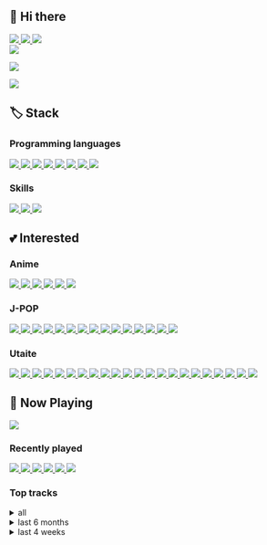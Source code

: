 ## 👋 Hi there

<a href="mailto:utaite6888@gmail.com">
    <img src="https://img.shields.io/badge/Gmail-D14836?logo=gmail&logoColor=white">
</a>
<a href="https://open.spotify.com/user/31grmwyuxbo2k46e563fjaz5jupe">
    <img src="https://img.shields.io/badge/Spotify-1ED760.svg?logo=spotify&logoColor=white">
</a>
<a href="#">
    <img src="https://dcbadge.vercel.app/api/shield/395884319085690881?style=flat"/>
</a>
<br/>
<a href="https://wakatime.com/@dfd022b5-5fb8-4671-8787-d6ea7cca7720">
    <img src="https://wakatime.com/badge/user/dfd022b5-5fb8-4671-8787-d6ea7cca7720.svg">
</a>

[![](https://github-readme-stats.vercel.app/api/wakatime?username=utaite&langs_count=12&layout=compact&range=all_time)](https://wakatime.com/@dfd022b5-5fb8-4671-8787-d6ea7cca7720)

[![](http://mazassumnida.wtf/api/v2/generate_badge?boj=yuyu6888)](https://solved.ac/yuyu6888)

## 🏷️ Stack

### Programming languages

<a href="https://dart.dev/">
    <img src="https://img.shields.io/badge/Dart-0175C2?logo=dart&logoColor=white">
</a>
<a href="https://kotlinlang.org">
    <img src="https://img.shields.io/badge/Kotlin-7F52FF?logo=kotlin&logoColor=white">
</a>
<a href="https://www.rust-lang.org/">
    <img src="https://img.shields.io/badge/Rust-000000?logo=rust&logoColor=white">
</a>
<a href="https://www.typescriptlang.org">
    <img src="https://img.shields.io/badge/TypeScript-3178C6?logo=typescript&logoColor=white">
</a>
<a href="https://developer.mozilla.org/ko/docs/Web/JavaScript">
    <img src="https://img.shields.io/badge/JavaScript-F7DF1E?logo=javascript&logoColor=white">
</a>
<a href="https://java.com">
    <img src="https://img.shields.io/badge/Java-007396?logo=java&logoColor=white">
</a>
<a href="https://python.org">
    <img src="https://img.shields.io/badge/Python-3776AB?logo=python&logoColor=white">
</a>
<a href="https://php.net">
    <img src="https://img.shields.io/badge/PHP-777BB4?logo=php&logoColor=white">
</a>

### Skills

<a href="https://flutter.dev">
    <img src="https://img.shields.io/badge/Flutter-02569B?logo=flutter&logoColor=white">
</a>
<a href="https://developer.android.com">
    <img src="https://img.shields.io/badge/Android-3DDC84?logo=android&logoColor=white">
</a>
<a href="https://reactivex.io">
    <img src="https://img.shields.io/badge/ReactiveX-B7178C?logo=ReactiveX&logoColor=white">
</a>

## 💕 Interested

### Anime

<a href="http://www.tbs.co.jp/clannad/clannad1/index-j.html">
    <img src="https://img.shields.io/badge/CLANNAD-C76F5F">    
</a>
<a href="https://07th-expansion.net/hig_gensaku">
    <img src="https://img.shields.io/badge/Higurashi When They Cry-FA0102">
</a>
<a href="http://sakurasou.dengeki.com/">
    <img src="https://img.shields.io/badge/The Pet Girl of Sakurasou-E5058F">
</a>
<a href="http://violet-evergarden.jp/">
    <img src="https://img.shields.io/badge/Violet Evergarden-4A9D85">
</a>
<a href="https://tenkinoko.com/">
    <img src="https://img.shields.io/badge/Weathering with You-2CA1F9">
</a>
<a href="https://suzume-tojimari-movie.jp/">
    <img src="https://img.shields.io/badge/Suzume-106898">
</a>

### J-POP

<a href="https://yuyu-ege.jp">
    <img src="https://img.shields.io/badge/yu--yu-34A497">
</a>
<a href="https://aimer-web.jp/">
    <img src="https://img.shields.io/badge/Aimer-A7C2CD">
</a>
<a href="https://aimyong.net">
    <img src="https://img.shields.io/badge/Aimyon-068AE7">
</a>
<a href="https://atarayo-band.jp">
    <img src="https://img.shields.io/badge/Atarayo-657091">
</a>
<a href="https://backnumber.info/">
    <img src="https://img.shields.io/badge/back number-2B2F27">
</a>
<a href="http://lxixsxa.com">
    <img src="https://img.shields.io/badge/LiSA-FAD8DD">
</a>
<a href="https://www.373official.com/">
    <img src="https://img.shields.io/badge/Minami-82A0D5">
</a>
<a href="https://radwimps.jp">
    <img src="https://img.shields.io/badge/RADWIMPS-1D313F">
</a>
<a href="http://www.reona-reona.com/">
    <img src="https://img.shields.io/badge/ReoNa-C62838">
</a>
<a href="http://supercell.jp">
    <img src="https://img.shields.io/badge/supercell-374A59">
</a>
<a href="https://wug-portal.jp">
    <img src="https://img.shields.io/badge/WUG-006039">
</a>
<a href="https://yoasobi-music.jp">
    <img src="https://img.shields.io/badge/YOASOBI-F35B76">
</a>
<a href="https://yorushika.com/">
    <img src="https://img.shields.io/badge/Yorushika-241718">
</a>
<a href="https://youtube.com/channel/UC2iRI4qf-H_BdpsS8mMEjZQ">
    <img src="https://img.shields.io/badge/Yuika-76ADCD">
</a>
<a href="https://zutomayo.net/">
    <img src="https://img.shields.io/badge/ZUTOMAYO-754D8E">
</a>

### Utaite

<a href="https://youtube.com/channel/UCvp05KhK2ShzaA54CKuE0ow">
    <img src="https://img.shields.io/badge/Ayaponzu*-FEC274">
</a>
<a href="https://youtube.com/channel/UCoinyAuvhTzmJKv12IIkMFA">
    <img src="https://img.shields.io/badge/Cereus-696E59">
</a>
<a href="https://youtube.com/channel/UC5Ce1XGat0JJOXcFWZl1jcg">
    <img src="https://img.shields.io/badge/Dalmabal-EA37DE">
</a>
<a href="https://youtube.com/channel/UCUEvXLdpCtbzzDkcMI96llg">
    <img src="https://img.shields.io/badge/DAZBEE-010000">
</a>
<a href="https://youtube.com/channel/UCRKcKB_CKc7FeFXS7ouSvDw">
    <img src="https://img.shields.io/badge/ENE-FF6DA1">
</a>
<a href="https://youtube.com/channel/UC8aUF9ipzQb2jTHlFoFZ1Vg">
    <img src="https://img.shields.io/badge/Hanatan-BE191C">
</a>
<a href="https://youtube.com/channel/UCw9Rb-CFuDKjkYkrku_g01g">
    <img src="https://img.shields.io/badge/Hiina-FCB3B3">
</a>
<a href="https://youtube.com/channel/UCdvq5i3RyRsoTqITD1xSxNw">
    <img src="https://img.shields.io/badge/Hiiragi Yuka-856791">
</a>
<a href="https://youtube.com/channel/UCShXNLMXCfstmWKH_q86B8w">
    <img src="https://img.shields.io/badge/Kano-C1AEA0">
</a>
<a href="https://youtube.com/channel/UCW0p7VdWVO0bn0_FELopJpQ">
    <img src="https://img.shields.io/badge/Kohana Lam-6380AD">
</a>
<a href="https://youtube.com/channel/UCtOy6aKyz2ltSKSkQccXVGA">
    <img src="https://img.shields.io/badge/Kurokumo-5A4758">
</a>
<a href="https://nicovideo.jp/user/26013622">
    <img src="https://img.shields.io/badge/Lai Lai-70AF2F">
</a>
<a href="https://youtube.com/channel/UCT4_Eu49Yy0ydqP57DUl3nQ">
    <img src="https://img.shields.io/badge/Majiko-D2CBD4">
</a>
<a href="https://youtube.com/channel/UCS7Ol_vxh1Ckw-E2t084ypQ">
    <img src="https://img.shields.io/badge/Mary-F2F2F2">
</a>
<a href="https://youtube.com/channel/UC9U6I0wVpEsYHdWYWWzUHcg">
    <img src="https://img.shields.io/badge/nameless-97706F">
</a>
<a href="https://youtube.com/channel/UCQn1FqrR2OCjSe6Nl4GlVHw">
    <img src="https://img.shields.io/badge/Raon Lee-F3243C">
</a>
<a href="https://youtube.com/channel/UCB6pJFaFByws3dQj4AdLdyA">
    <img src="https://img.shields.io/badge/Reol-26272E">
</a>
<a href="https://youtube.com/channel/UC0D-9mI0XntQUhMdUzqiqJw">
    <img src="https://img.shields.io/badge/Sana-CDCDCF">
</a>
<a href="https://youtube.com/channel/UCrFREdqSkLslvG2BpYpZHmg">
    <img src="https://img.shields.io/badge/Wolpis Kater-91CFC4">
</a>
<a href="https://youtube.com/channel/UCyq2WAxX9mWHRVQxASfwMZg">
    <img src="https://img.shields.io/badge/Wotamin-A71B21">
</a>
<a href="https://nicovideo.jp/user/115613">
    <img src="https://img.shields.io/badge/Yuikonnu-90AFC4">
</a>
<a href="https://youtube.com/channel/UCT0GO54cT_RxKN-Ou2PwTsw">
    <img src="https://img.shields.io/badge/Zakuro-A4005F">
</a>

## 🎵 Now Playing

<a href="https://now-playing-profile-utaites-projects.vercel.app/now-playing?open=true">
    <img src="https://now-playing-profile-utaites-projects.vercel.app/now-playing">
</a>

### Recently played

<a href="https://now-playing-profile-utaites-projects.vercel.app/recently-played?i=0&open=true">
    <img src="https://now-playing-profile-utaites-projects.vercel.app/recently-played?i=0">
</a>
<a href="https://now-playing-profile-utaites-projects.vercel.app/recently-played?i=1&open=true">
    <img src="https://now-playing-profile-utaites-projects.vercel.app/recently-played?i=1">
</a>
<a href="https://now-playing-profile-utaites-projects.vercel.app/recently-played?i=2&open=true">
    <img src="https://now-playing-profile-utaites-projects.vercel.app/recently-played?i=2">
</a>
<a href="https://now-playing-profile-utaites-projects.vercel.app/recently-played?i=3&open=true">
    <img src="https://now-playing-profile-utaites-projects.vercel.app/recently-played?i=3">
</a>
<a href="https://now-playing-profile-utaites-projects.vercel.app/recently-played?i=4&open=true">
    <img src="https://now-playing-profile-utaites-projects.vercel.app/recently-played?i=4">
</a>
<a href="https://now-playing-profile-utaites-projects.vercel.app/recently-played?i=5&open=true">
    <img src="https://now-playing-profile-utaites-projects.vercel.app/recently-played?i=5">
</a>

### Top tracks

<details>
  <summary>all</summary>
    <a href="https://now-playing-profile-utaites-projects.vercel.app/top-tracks?time_range=long_term&i=0&open=true">
        <img src="https://now-playing-profile-utaites-projects.vercel.app/top-tracks?time_range=long_term&i=0">
    </a>
    <a href="https://now-playing-profile-utaites-projects.vercel.app/top-tracks?time_range=long_term&i=1&open=true">
        <img src="https://now-playing-profile-utaites-projects.vercel.app/top-tracks?time_range=long_term&i=1">
    </a>
    <a href="https://now-playing-profile-utaites-projects.vercel.app/top-tracks?time_range=long_term&i=2&open=true">
        <img src="https://now-playing-profile-utaites-projects.vercel.app/top-tracks?time_range=long_term&i=2">
    </a>
    <a href="https://now-playing-profile-utaites-projects.vercel.app/top-tracks?time_range=long_term&i=3&open=true">
        <img src="https://now-playing-profile-utaites-projects.vercel.app/top-tracks?time_range=long_term&i=3">
    </a>
    <a href="https://now-playing-profile-utaites-projects.vercel.app/top-tracks?time_range=long_term&i=4&open=true">
        <img src="https://now-playing-profile-utaites-projects.vercel.app/top-tracks?time_range=long_term&i=4">
    </a>
    <a href="https://now-playing-profile-utaites-projects.vercel.app/top-tracks?time_range=long_term&i=5&open=true">
        <img src="https://now-playing-profile-utaites-projects.vercel.app/top-tracks?time_range=long_term&i=5">
    </a>
</details>

<details>
  <summary>last 6 months</summary>
    <a href="https://now-playing-profile-utaites-projects.vercel.app/top-tracks?time_range=medium_term&i=0&open=true">
        <img src="https://now-playing-profile-utaites-projects.vercel.app/top-tracks?time_range=medium_term&i=0">
    </a>
    <a href="https://now-playing-profile-utaites-projects.vercel.app/top-tracks?time_range=medium_term&i=1&open=true">
        <img src="https://now-playing-profile-utaites-projects.vercel.app/top-tracks?time_range=medium_term&i=1">
    </a>
    <a href="https://now-playing-profile-utaites-projects.vercel.app/top-tracks?time_range=medium_term&i=2&open=true">
        <img src="https://now-playing-profile-utaites-projects.vercel.app/top-tracks?time_range=medium_term&i=2">
    </a>
    <a href="https://now-playing-profile-utaites-projects.vercel.app/top-tracks?time_range=medium_term&i=3&open=true">
        <img src="https://now-playing-profile-utaites-projects.vercel.app/top-tracks?time_range=medium_term&i=3">
    </a>
    <a href="https://now-playing-profile-utaites-projects.vercel.app/top-tracks?time_range=medium_term&i=4&open=true">
        <img src="https://now-playing-profile-utaites-projects.vercel.app/top-tracks?time_range=medium_term&i=4">
    </a>
    <a href="https://now-playing-profile-utaites-projects.vercel.app/top-tracks?time_range=medium_term&i=5&open=true">
        <img src="https://now-playing-profile-utaites-projects.vercel.app/top-tracks?time_range=medium_term&i=5">
    </a>
</details>

<details>
  <summary>last 4 weeks</summary>
    <a href="https://now-playing-profile-utaites-projects.vercel.app/top-tracks?time_range=short_term&i=0&open=true">
        <img src="https://now-playing-profile-utaites-projects.vercel.app/top-tracks?time_range=short_term&i=0">
    </a>
    <a href="https://now-playing-profile-utaites-projects.vercel.app/top-tracks?time_range=short_term&i=1&open=true">
        <img src="https://now-playing-profile-utaites-projects.vercel.app/top-tracks?time_range=short_term&i=1">
    </a>
    <a href="https://now-playing-profile-utaites-projects.vercel.app/top-tracks?time_range=short_term&i=2&open=true">
        <img src="https://now-playing-profile-utaites-projects.vercel.app/top-tracks?time_range=short_term&i=2">
    </a>
    <a href="https://now-playing-profile-utaites-projects.vercel.app/top-tracks?time_range=short_term&i=3&open=true">
        <img src="https://now-playing-profile-utaites-projects.vercel.app/top-tracks?time_range=short_term&i=3">
    </a>
    <a href="https://now-playing-profile-utaites-projects.vercel.app/top-tracks?time_range=short_term&i=4&open=true">
        <img src="https://now-playing-profile-utaites-projects.vercel.app/top-tracks?time_range=short_term&i=4">
    </a>
    <a href="https://now-playing-profile-utaites-projects.vercel.app/top-tracks?time_range=short_term&i=5&open=true">
        <img src="https://now-playing-profile-utaites-projects.vercel.app/top-tracks?time_range=short_term&i=5">
    </a>
</details>
